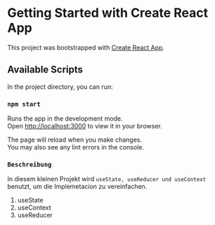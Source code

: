 # Getting Started with Create React App

This project was bootstrapped with [Create React App](https://github.com/facebook/create-react-app).

## Available Scripts

In the project directory, you can run:

### `npm start`

Runs the app in the development mode.\
Open [http://localhost:3000](http://localhost:3000) to view it in your browser.

The page will reload when you make changes.\
You may also see any lint errors in the console.

### `Beschreibung`
In diesem kleinen Projekt wird  `useState, useReducer und useContext` benutzt, um die Implemetacion zu vereinfachen.
1. useState
2. useContext
3. useReducer
